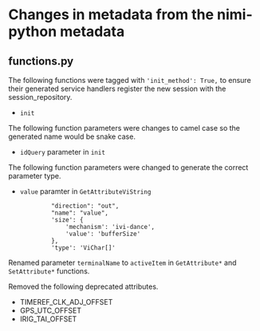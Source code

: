 # Changes in metadata from the nimi-python metadata

## functions.py

The following functions were tagged with `'init_method': True,` to ensure their generated service handlers register the new session
with the session_repository.
- `init`

The following function parameters were changes to camel case so the generated name would be snake case.
- `idQuery` parameter in `init`

The following function parameters were changed to generate the correct parameter type.
- `value` paramter in `GetAttributeViString`
```
            "direction": "out",
            "name": "value",
            'size': {
                'mechanism': 'ivi-dance',
                'value': 'bufferSize'
            },
            'type': 'ViChar[]'
```

Renamed parameter `terminalName` to `activeItem` in `GetAttribute*` and `SetAttribute*` functions.

Removed the following deprecated attributes.
- TIMEREF_CLK_ADJ_OFFSET
- GPS_UTC_OFFSET
- IRIG_TAI_OFFSET
